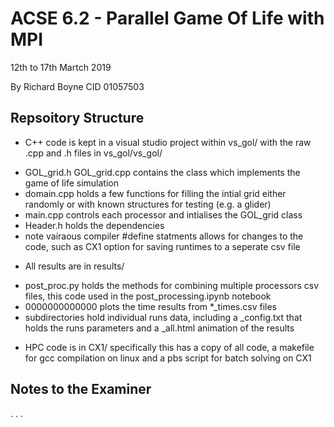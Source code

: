 # ACSE 6.2 - Parallel Game Of Life with MPI
12th to 17th Martch 2019

By Richard Boyne CID 01057503

## Repsoitory Structure
* C++ code is kept in a visual studio project within vs\_gol/ with the raw .cpp and .h files in vs\_gol/vs\_gol/
- GOL\_grid.h GOL\_grid.cpp contains the class which implements the game of life simulation
- domain.cpp holds a few functions for filling the intial grid either randomly or with known structures for testing (e.g. a glider)
- main.cpp controls each processor and intialises the GOL\_grid class
- Header.h holds the dependencies
- note vairaous compiler #define statments allows for changes to the code, such as CX1 option for saving runtimes to a seperate csv file

* All results are in results/
- post_proc.py holds the methods for combining multiple processors csv files, this code used in the post_processing.ipynb notebook
- 0000000000000 plots the time results from \*\_times.csv files
- subdirectories hold individual runs data, including a \_config.txt that holds the runs parameters and a \_all.html animation of the results

* HPC code is in CX1/ specifically this has a copy of all code, a makefile for gcc compilation on linux and a pbs script for batch solving on CX1

## Notes to the Examiner
. . .
